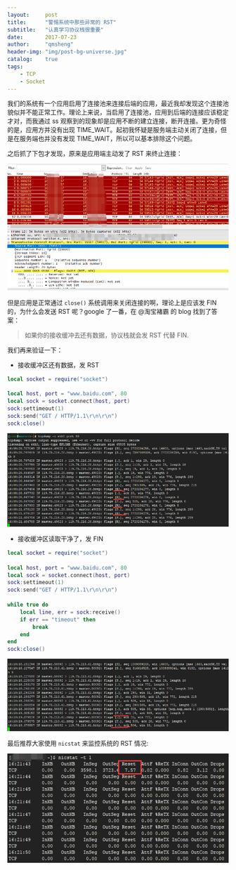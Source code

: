 ```yaml
---
layout:     post
title:      "警惕系统中那些异常的 RST"
subtitle:   "认真学习协议栈很重要"
date:       2017-07-23
author:     "qmsheng"
header-img: "img/post-bg-universe.jpg"
catalog:    true
tags:
    - TCP
    - Socket
---
```


我们的系统有一个应用启用了连接池来连接后端的应用，最近我却发现这个连接池貌似并不能正常工作。理论上来说，当启用了连接池，应用到后端的连接应该稳定才对，而我通过 ss 观察到的现象却是应用不断的建立连接，断开连接。更为奇怪的是，应用方并没有出现 TIME_WAIT。起初我怀疑是服务端主动关闭了连接，但是在服务端也并没有发现 TIME_WAIT，所以可以基本排除这个问题。

之后抓了下包才发现，原来是应用端主动发了 RST 来终止连接：

![](/img/in-post/RST.png)

但是应用是正常通过 `close()` 系统调用来关闭连接的啊，理论上是应该发 FIN 的，为什么会发送 RST 呢？google 了一番，在 @淘宝褚霸 的 blog 找到了答案：

> 如果你的接收缓冲去还有数据，协议栈就会发 RST 代替 FIN.

我们再来验证一下：

- 接收缓冲区还有数据，发 RST

```lua
local socket = require("socket")

local host, port = "www.baidu.com", 80
local sock = socket.connect(host, port)
sock:settimeout(1)
sock:send("GET / HTTP/1.1\r\n\r\n")
sock:close()
```

![](/img/in-post/RST-1.png)

- 接收缓冲区读取干净了，发 FIN

```lua
local socket = require("socket")

local host, port = "www.baidu.com", 80
local sock = socket.connect(host, port)
sock:settimeout(1)
sock:send("GET / HTTP/1.1\r\n\r\n")

while true do
    local line, err = sock:receive()
    if err == "timeout" then
        break
    end
end
sock:close()
```

![](/img/in-post/RST-2.png)

最后推荐大家使用 `nicstat` 来监控系统的 RST 情况:

![](/img/in-post/RST-3.png)
